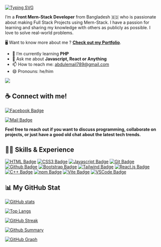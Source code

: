 [![Typing SVG](https://readme-typing-svg.demolab.com?font=Fira+Code&weight=700&size=32&duration=3000&pause=1000&color=0D1117&random=false&width=500&lines=HI+I'M+ABDUL+KADER)](https://github.com/abdulkader789)

I’m a **Front Mern-Stack Developer** from Bangladesh 🇧🇩 who is passionate about making Full Stack Projects using Mern-Stack. I have a passion for learning and sharing my knowledge with others as publicly as possible. I love to solve real-world problems.

🖥️ Want to know more about me ? [**Check out my Portfolio**](https://abdulkader-portfolio.netlify.app/).

<!-- - 🔭 I’m currently working on **Backend** -->

- 🌱 I’m currently learning **PHP**
- 💬 Ask me about **Javascript, React or Anything**
- 📫 How to reach me: [abdulemail789@gmail.com](mailto:abudlemail789@gmail.com)
- 😄 Pronouns: he/him

[![](https://visitcount.itsvg.in/api?id=abdulkader789&label=Profile%20Views&color=0&icon=1&pretty=true)](https://github.com/abdulkader789)

##

## ☕ Connect with me!

[![Facebook Badge](https://img.shields.io/badge/Facebook-1877F2?style=for-the-badge&logo=facebook&logoColor=white)](https://web.facebook.com/abd.joni.9/)

<!-- [![Twitter Badge](https://img.shields.io/badge/Twitter-1A8CD8?style=for-the-badge&logo=twitter&logoColor=white)](https://twitter.com/)
[![Telegram Badge](https://img.shields.io/badge/Telegram-25A2E0?style=for-the-badge&logo=telegram&logoColor=white)](https://t.me/) -->

[![Mail Badge](https://img.shields.io/badge/Gmail-D23F34?style=for-the-badge&logo=gmail&logoColor=white)](mailto:abdulemail789@gmail.com)

**Feel free to reach out if you want to discuss programming, collaborate on projects, or just have a good old chat about the latest tech trends.**

##

## 👨‍💻 Skills & Experience

[![HTML Badge](https://img.shields.io/badge/HTML5-D94423?style=for-the-badge&labelColor=202020&logo=html5&logoColor=D94423)](#)
[![CSS3 Badge](https://img.shields.io/badge/CSS3-2465F1?style=for-the-badge&labelColor=202020&logo=css3&logoColor=2465F1)](#)
[![Javascript Badge](https://img.shields.io/badge/Javascript-FCDC00?style=for-the-badge&labelColor=202020&logo=javascript&logoColor=FCDC00)](#)
[![Git Badge](https://img.shields.io/badge/Git-F75029?style=for-the-badge&labelColor=202020&logo=git&logoColor=F75029)](#)
[![Github Badge](https://img.shields.io/badge/Github-1F2328?style=for-the-badge&logo=github&logoColor=white)](#)
[![Bootstrap Badge](https://img.shields.io/badge/Bootstrap-7532F9?style=for-the-badge&labelColor=202020&logo=bootstrap&logoColor=7532F9)](#)
[![Tailwind Badge](https://img.shields.io/badge/Tailwind_CSS-38BDF8?style=for-the-badge&labelColor=202020&logo=tailwindcss&logoColor=38BDF8)](#)
[![React.js Badge](https://img.shields.io/badge/React.js-61DBFB?style=for-the-badge&labelColor=202020&logo=react&logoColor=61DBFB)](#)
[![C++ Badge](https://img.shields.io/badge/C%2B%2B-659BD3?style=for-the-badge&labelColor=202020&logo=c%2B%2B&logoColor=659BD3)](#)
[![npm Badge](https://img.shields.io/badge/npm-CB3837?style=for-the-badge&labelColor=202020&logo=npm&logoColor=CB3837)](#)
[![Vite Badge](https://img.shields.io/badge/Vite-A735F2?style=for-the-badge&labelColor=202020&logo=vite&logoColor=F2BE22)](#)
[![VSCode Badge](https://img.shields.io/badge/Visual_Studio-22A6F1?style=for-the-badge&labelColor=202020&logo=visualstudio&logoColor=22A6F1)](#)

##

## 📊 My GitHub Stat

[![GitHub stats](https://github-readme-stats.vercel.app/api?username=abdulkader789&show_icons=true&theme=react&card_width=450)](https://github.com/abdulkader789)

[![Top Langs](https://github-readme-stats.vercel.app/api/top-langs/?username=abdulkader789&langs_count=10&theme=react&card_width=450)](https://github.com/abdulkader789)

[![GitHub Streak](https://github-readme-streak-stats.herokuapp.com?user=abdulkader789&theme=react&card_width=450&show_icons=true)](https://github.com/abdulkader789)

[![Github Summary](https://github-profile-summary-cards.vercel.app/api/cards/profile-details?username=abdulkader789&theme=react)](https://github.com/abdulkader789)

[![GitHub Graph](https://github-readme-activity-graph.vercel.app/graph?username=abdulkader789&custom_title=abdulkader789's%20GitHub%20Activity%20Graph&theme=react-dark&area=true)](https://github.com/abdulkader789)

